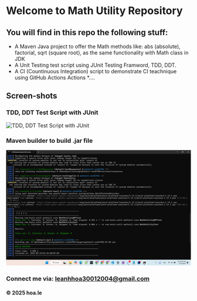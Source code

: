 # Welcome to Math Utility Repository

## You will find in this repo the following stuff:

* A Maven Java project to offer the Math methods like: abs (absolute), factorial, sqrt (square root), as the same functionality with Math class in JDK
* A Unit Testing test script using JUnit Testing Framword, TDD, DDT.
* A CI (Countinuous Integration) script to demonstrate CI teachnique using GitHub Actions
Actions
*....
## Screen-shots

### TDD, DDT Test Script with JUnit
![TDD, DDT Test Script with JUnit
](https://github.com/leanhhoa30012004/mathutil-se181702/blob/main/screenshots/JUnit%20with%20DDT.png)

### Maven builder to build .jar file
![Maven Builder to build](https://github.com/leanhhoa30012004/mathutil-se181702/blob/main/screenshots/Maven%20Buider.png)

### Connect me via: leanhhoa30012004@gmail.com
#### &#169; 2025 hoa.le